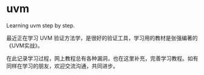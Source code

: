 # uvm

Learning uvm step by step.

最近正在学习 UVM 验证方法学，是很好的验证工具，学习用的教材是张强编著的《UVM实战》。

在此记录学习过程，网上教程总有各种漏洞，也在这里补充，完善学习教程。如有同样在学习的朋友，欢迎交流沟通，共同进步。
